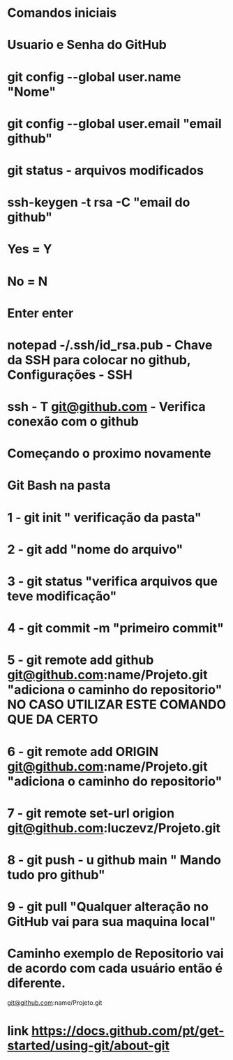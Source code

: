# Comandos iniciais

# Usuario e Senha do GitHub

# git config --global user.name "Nome"

# git config --global user.email "email github"

# git status - arquivos modificados


# ssh-keygen -t rsa -C "email do github"
# Yes = Y
# No = N
# Enter enter

# notepad -/.ssh/id_rsa.pub - Chave da SSH para colocar no github, Configurações - SSH


# ssh - T git@github.com - Verifica conexão com o github

# Começando o proximo novamente

# Git Bash na pasta
# 
# 1 - git init " verificação da pasta"
# 2 - git add "nome do arquivo"
# 3 - git status "verifica arquivos que teve modificação"
# 4 - git commit -m "primeiro commit"
# 5 - git remote add github git@github.com:name/Projeto.git "adiciona o caminho do repositorio" NO CASO UTILIZAR ESTE COMANDO QUE DA CERTO
# 6 - git remote add ORIGIN git@github.com:name/Projeto.git "adiciona o caminho do repositorio"
# 7 - git remote set-url origion git@github.com:luczevz/Projeto.git
# 8 - git push - u github main " Mando tudo pro github"
# 9 - git pull "Qualquer alteração no GitHub vai para sua maquina local"


# Caminho exemplo de Repositorio vai de acordo com cada usuário então é diferente.

git@github.com:name/Projeto.git

# link https://docs.github.com/pt/get-started/using-git/about-git

